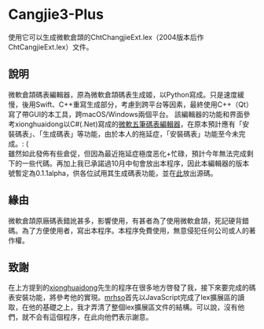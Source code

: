# Cangjie3-Plus

使用它可以生成微軟倉頡的ChtChangjieExt.lex（2004版本后作ChtCangjieExt.lex）文件。

## 說明

微軟倉頡碼表編輯器，原為微軟倉頡碼表生成姬，以Python寫成。只是速度緩慢，後用Swift、C++重寫生成部分，考慮到跨平台等因素，最終使用C++（Qt）寫了帶GUI的本工具，跨macOS/Windows兩個平台。
該編輯器的功能和界面參考xionghuaidong以C#(.Net)寫成的[微軟五筆碼表編輯器](https://gitee.com/gitwub/WubiTools)，在原本預計應有「安裝碼表」、「生成碼表」等功能，由於本人的拖延症，「安裝碼表」功能至今未完成。: (  
雖然如此發佈有些倉促，但因為最近拖延症極度恶化+忙碌，預計今年無法完成剩下的一些代碼。再加上我已承諾過10月中旬會放出本程序，因此本編輯器的版本號暫定為0.1.1alpha，供各位試用其生成碼表功能，並在[此](https://github.com/Arthurmcarthur/MicrosoftCangjieTool)放出源碼。

## 緣由

微軟倉頡原廠碼表錯訛甚多，影響使用，有甚者為了使用微軟倉頡，死記硬背錯碼。為了方便使用者，寫出本程序。本程序免費使用，無意侵犯任何公司或人的著作權。

## 致謝
在上方提到的[xionghuaidong](https://gitee.com/xionghuaidong)先生的程序在很多地方啓發了我，接下來要完成的碼表安裝功能，將參考他的實現。[mrhso](https://github.com/mrhso)首先以JavaScript完成了lex擴展區的讀取，在他的基礎之上，我才弄清了整個lex擴展區文件的結構。可以說，沒有他們，就不会有這個程序，在此向他們表示謝意。